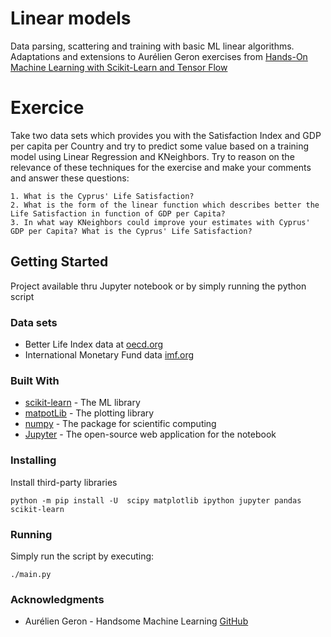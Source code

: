 # Linear models

Data parsing, scattering and training with basic ML linear algorithms. Adaptations and extensions to 
Aurélien Geron exercises from [Hands-On Machine Learning with Scikit-Learn and Tensor Flow](https://www.amazon.com/Hands-Machine-Learning-Scikit-Learn-TensorFlow/dp/1491962291) 

# Exercice

Take two data sets which provides you with the Satisfaction Index and GDP per capita per Country and try to predict some 
value based on a training model using Linear Regression and KNeighbors. Try to reason on the relevance of these techniques 
for the exercise and make your comments and answer these questions:

    1. What is the Cyprus' Life Satisfaction?
    2. What is the form of the linear function which describes better the Life Satisfaction in function of GDP per Capita?
    3. In what way KNeighbors could improve your estimates with Cyprus' GDP per Capita? What is the Cyprus' Life Satisfaction?
   

## Getting Started

Project available thru Jupyter notebook or by simply running the python script

### Data sets

* Better Life Index data at [oecd.org](https://stats.oecd.org/index.aspx?DataSetCode=BLI)
* International Monetary Fund data [imf.org](http://goo.gl/j1MSKe) 

### Built With

* [scikit-learn](http://scikit-learn.org/stable/) - The ML library
* [matpotLib](https://matplotlib.org/) - The plotting library
* [numpy](https://www.numpy.org/) - The package for scientific computing
* [Jupyter](https://jupyter.org/) - The open-source web application for the notebook

### Installing

Install third-party libraries

```
python -m pip install -U  scipy matplotlib ipython jupyter pandas scikit-learn
```

### Running

Simply run the script by executing:

```
./main.py
```

### Acknowledgments

* Aurélien Geron - Handsome Machine Learning [GitHub](https://github.com/ageron/handson-ml)

